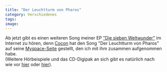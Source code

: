 ```yaml
---
title: "Der Leuchtturm von Pharos"
category: Verschiedenes
tags: 
image: 
---
```


Ab jetzt gibt es einen weiteren Song meiner EP ["Die sieben Weltwunder"](http://www.leavemusic.de/live/leavemusic/index.php?content=12&artikel_id=11&menu_left_kind=0) im Internet zu hören, denn [Cocon](http://www.myspace.com/dercocon) hat den Song "Der Leuchtturm von Pharos" auf seine [Myspace-Seite](http://www.myspace.com/dercocon) gestellt, den ich mit ihm zusammen aufgenommen habe.  
(Weitere Hörbeispiele und das CD-Digipak an sich gibt es natürlich nach wie vor [hier](http://www.hhv.de/item_131754.html) oder [hier](http://www.leavemusic.de/live/leavemusic/index.php?content=30&shopitem_id=1&menu_left_kind=0)).